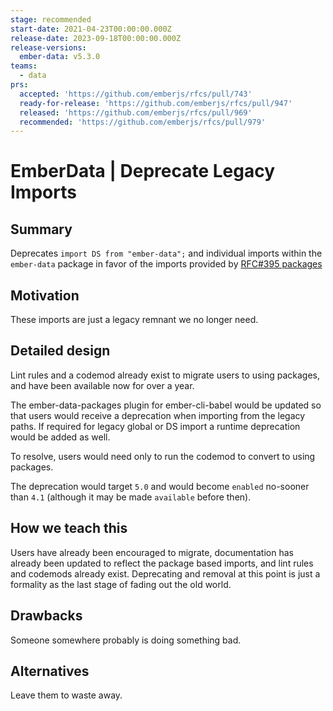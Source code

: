 ```yaml
---
stage: recommended
start-date: 2021-04-23T00:00:00.000Z
release-date: 2023-09-18T00:00:00.000Z
release-versions:
  ember-data: v5.3.0
teams:
  - data
prs:
  accepted: 'https://github.com/emberjs/rfcs/pull/743'
  ready-for-release: 'https://github.com/emberjs/rfcs/pull/947'
  released: 'https://github.com/emberjs/rfcs/pull/969'
  recommended: 'https://github.com/emberjs/rfcs/pull/979'
---
```


# EmberData | Deprecate Legacy Imports

## Summary

Deprecates `import DS from "ember-data";` and individual imports within the `ember-data` 
package in favor of the imports provided by [RFC#395 packages](https://github.com/emberjs/rfcs/blob/master/text/0395-ember-data-packages.md)

## Motivation

These imports are just a legacy remnant we no longer need.

## Detailed design

Lint rules and a codemod already exist to migrate users to using packages, and have been 
available now for over a year.

The ember-data-packages plugin for ember-cli-babel would be updated so that users would
receive a deprecation when importing from the legacy paths. If required for legacy global
or DS import a runtime deprecation would be added as well.

To resolve, users would need only to run the codemod to convert to using packages.

The deprecation would target `5.0` and would become `enabled` no-sooner than `4.1` (although
it may be made `available` before then).

## How we teach this

Users have already been encouraged to migrate, documentation has already been updated to reflect
the package based imports, and lint rules and codemods already exist. Deprecating and removal at
this point is just a formality as the last stage of fading out the old world.

## Drawbacks

Someone somewhere probably is doing something bad.

## Alternatives

Leave them to waste away.
